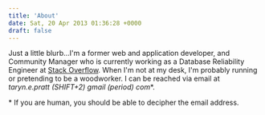 ```yaml
---
title: 'About'
date: Sat, 20 Apr 2013 01:36:28 +0000
draft: false
---
```


Just a little blurb...I'm a former web and application developer, and Community Manager who is currently working as a Database Reliability Engineer at [Stack Overflow](http://stackoverflow.com/). When I'm not at my desk, I'm probably running or pretending to be a woodworker. I can be reached via email at _taryn.e.pratt (SHIFT+2) gmail (period) com_*. 

\* If you are human, you should be able to decipher the email address.
